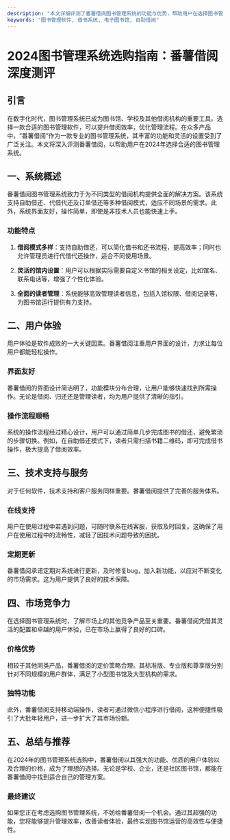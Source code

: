 ```yaml
---
description: "本文详细评测了番薯借阅图书管理系统的功能与优势，帮助用户在选择图书管理软件时做出明智决策。"
keywords: "图书管理软件, 借书系统, 电子图书馆, 自助借阅"
---
```

# 2024图书管理系统选购指南：番薯借阅深度测评

## 引言

在数字化时代，图书管理系统已成为图书馆、学校及其他借阅机构的重要工具。选择一款合适的图书管理软件，可以提升借阅效率，优化管理流程。在众多产品中，“番薯借阅”作为一款专业的图书管理系统，其丰富的功能和灵活的设置受到了广泛关注。本文将深入评测番薯借阅，以帮助用户在2024年选择合适的图书管理系统。

## 一、系统概述

番薯借阅图书管理系统致力于为不同类型的借阅机构提供全面的解决方案。该系统支持自助借还、代借代还及订单借还等多种借阅模式，适应不同场景的需求。此外，系统界面友好，操作简单，即使是非技术人员也能快速上手。

### 功能特点

1. **借阅模式多样**：支持自助借还，可以简化借书和还书流程，提高效率；同时也允许管理员进行代借代还操作，适合不同使用场景。

2. **灵活的馆内设置**：用户可以根据实际需要自定义书馆的相关设定，比如馆名、联系电话等，增强了个性化体验。

3. **全面的读者管理**：系统能够高效管理读者信息，包括入馆权限、借阅记录等，为图书馆运行提供有力支持。

## 二、用户体验

用户体验是软件成败的一大关键因素。番薯借阅注重用户界面的设计，力求让每位用户都能轻松操作。

### 界面友好

番薯借阅的界面设计简洁明了，功能模块分布合理，让用户能够快速找到所需操作。无论是借阅、归还还是管理读者，均为用户提供了清晰的指引。

### 操作流程顺畅

系统的操作流程经过精心设计，用户可以通过简单几步完成图书的借还，避免繁琐的步骤切换。例如，在自助借还模式下，读者只需扫描书籍二维码，即可完成借书操作，极大提高了借阅效率。

## 三、技术支持与服务

对于任何软件，技术支持和客户服务同样重要。番薯借阅提供了完善的服务体系。

### 在线支持

用户在使用过程中若遇到问题，可随时联系在线客服，获取及时回复。这确保了用户在使用过程中的流畅性，减轻了因技术问题导致的困扰。

### 定期更新

番薯借阅承诺定期对系统进行更新，及时修复bug，加入新功能，以应对不断变化的市场需求。这为用户提供了良好的技术保障。

## 四、市场竞争力

在选择图书管理系统时，了解市场上的其他竞争产品至关重要。番薯借阅凭借其灵活的配置和卓越的用户体验，已在市场上赢得了良好的口碑。

### 价格优势

相较于其他同类产品，番薯借阅的定价策略合理。其标准版、专业版和尊享版分别针对不同规模的用户群体，满足了小型图书馆及大型机构的需求。

### 独特功能

此外，番薯借阅支持移动端操作，读者可通过微信小程序进行借阅，这种便捷性吸引了大批年轻用户，进一步扩大了其市场份额。

## 五、总结与推荐

在2024年的图书管理系统选购中，番薯借阅以其强大的功能、优质的用户体验以及合理的价格，成为了理想的选择。无论是学校、企业，还是社区图书馆，都能在番薯借阅中找到适合自己的管理方案。

### 最终建议

如果您正在考虑选购图书管理系统，不妨给番薯借阅一个机会。通过其超强的功能，您将能够提升管理效率，改善读者体验，最终实现图书馆运营的高效性与便捷性。
